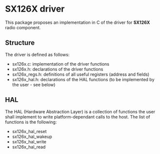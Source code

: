 # SX126X driver

This package proposes an implementation in C of the driver for **SX126X** radio component.

## Structure

The driver is defined as follows:

- sx126x.c: implementation of the driver functions
- sx126x.h: declarations of the driver functions
- sx126x_regs.h: definitions of all useful registers (address and fields)
- sx126x_hal.h: declarations of the HAL functions (to be implemented by the user - see below)

## HAL

The HAL (Hardware Abstraction Layer) is a collection of functions the user shall implement to write platform-dependant calls to the host. The list of functions is the following:

- sx126x_hal_reset
- sx126x_hal_wakeup
- sx126x_hal_write
- sx126x_hal_read

